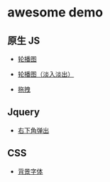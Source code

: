 awesome demo
============

## 原生 JS

- [轮播图](https://0x0ffff.github.io/awesome-demo/scroll-view/)

- [轮播图（淡入淡出）](https://0x0ffff.github.io/awesome-demo/scroll-view-opacity/)

- [拖拽](https://0x0ffff.github.io/awesome-demo/drag-box/)

## Jquery

- [右下角弹出](https://0x0ffff.github.io/awesome-demo/ad-jquery/)

## CSS

- [背景字体](https://0x0ffff.github.io/awesome-demo/background-font/)
